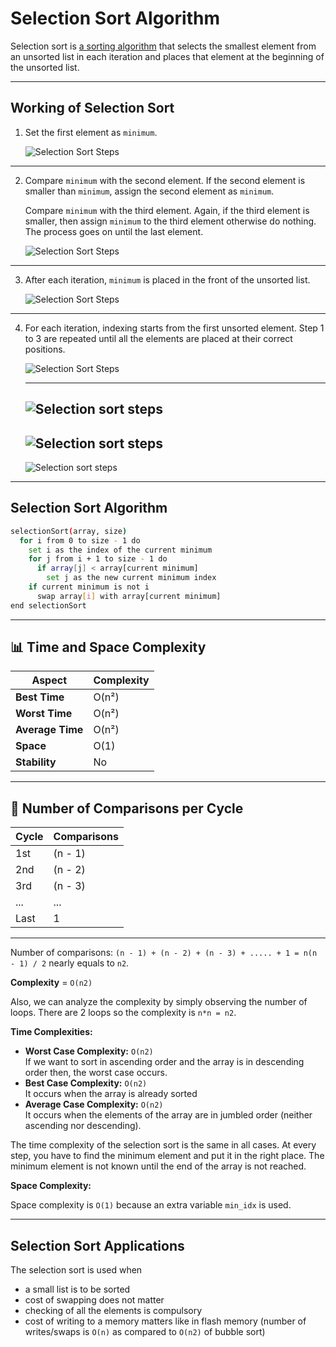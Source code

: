 # Selection Sort Algorithm

Selection sort is [a sorting algorithm](https://www.programiz.com/dsa/sorting-algorithm) that selects the smallest element from an unsorted list in each iteration and places that element at the beginning of the unsorted list.

---

## Working of Selection Sort

1. Set the first element as `minimum`.

   ![Selection Sort Steps](https://www.programiz.com/sites/tutorial2program/files/Selection-sort-0-initial-array.png "New Array Initialized")

---

2. Compare `minimum` with the second element. If the second element is smaller than `minimum`, assign the second element as `minimum`.

   Compare `minimum` with the third element. Again, if the third element is smaller, then assign `minimum` to the third element otherwise do nothing. The process goes on until the last element.

   ![Selection Sort Steps](https://www.programiz.com/sites/tutorial2program/files/Selection-sort-0-comparision.png "comparison")

---

3. After each iteration, `minimum` is placed in the front of the unsorted list.

   ![Selection Sort Steps](https://www.programiz.com/sites/tutorial2program/files/Selection-sort-0-swapping.png "swapping")

---

4. For each iteration, indexing starts from the first unsorted element. Step 1 to 3 are repeated until all the elements are placed at their correct positions.

   ![Selection Sort Steps](https://www.programiz.com/sites/tutorial2program/files/Selection-sort-0.png "Selection Sort Step 0")

   ***

   ## ![Selection sort steps](https://www.programiz.com/sites/tutorial2program/files/Selection-sort-1.png "Selection sort steps 1")

   ## ![Selection sort steps](https://www.programiz.com/sites/tutorial2program/files/Selection-sort-2.png "Selection sort steps 2")

   ![Selection sort steps](https://www.programiz.com/sites/tutorial2program/files/Selection-sort-3_1.png "Selection sort steps 3")

---

## Selection Sort Algorithm

```bash
selectionSort(array, size)
  for i from 0 to size - 1 do
    set i as the index of the current minimum
    for j from i + 1 to size - 1 do
      if array[j] < array[current minimum]
        set j as the new current minimum index
    if current minimum is not i
      swap array[i] with array[current minimum]
end selectionSort
```

---

## 📊 Time and Space Complexity

| Aspect           | Complexity |
| ---------------- | ---------- |
| **Best Time**    | O(n²)      |
| **Worst Time**   | O(n²)      |
| **Average Time** | O(n²)      |
| **Space**        | O(1)       |
| **Stability**    | No         |

---

## 🔁 Number of Comparisons per Cycle

| Cycle | Comparisons |
| ----- | ----------- |
| 1st   | (n - 1)     |
| 2nd   | (n - 2)     |
| 3rd   | (n - 3)     |
| ...   | ...         |
| Last  | 1           |

---

Number of comparisons: `(n - 1) + (n - 2) + (n - 3) + ..... + 1 = n(n - 1) / 2` nearly equals to `n2`.

**Complexity** = `O(n2)`

Also, we can analyze the complexity by simply observing the number of loops. There are 2 loops so the complexity is `n*n = n2`.

**Time Complexities:**

- **Worst Case Complexity:** `O(n2)`  
  If we want to sort in ascending order and the array is in descending order then, the worst case occurs.
- **Best Case Complexity:** `O(n2)`  
  It occurs when the array is already sorted
- **Average Case Complexity:** `O(n2)`  
  It occurs when the elements of the array are in jumbled order (neither ascending nor descending).

The time complexity of the selection sort is the same in all cases. At every step, you have to find the minimum element and put it in the right place. The minimum element is not known until the end of the array is not reached.

**Space Complexity:**

Space complexity is `O(1)` because an extra variable `min_idx` is used.

---

## Selection Sort Applications

The selection sort is used when

- a small list is to be sorted
- cost of swapping does not matter
- checking of all the elements is compulsory
- cost of writing to a memory matters like in flash memory (number of writes/swaps is `O(n)` as compared to `O(n2)` of bubble sort)
